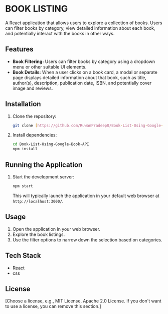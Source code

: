 # BOOK LISTING

A React application that allows users to explore a collection of books. Users can filter books by category, view detailed information about each book, and potentially interact with the books in other ways.

## Features

*   **Book Filtering:** Users can filter books by category using a dropdown menu or other suitable UI elements.
*   **Book Details:** When a user clicks on a book card, a modal or separate page displays detailed information about that book, such as title, author(s), description, publication date, ISBN, and potentially cover image and reviews.

## Installation

1.  Clone the repository:

    ```bash
    git clone [https://github.com/RuwanPradeep0/Book-List-Using-Google-Book-API]
    ```

2.  Install dependencies:

    ```bash
    cd Book-List-Using-Google-Book-API
    npm install
    ```

## Running the Application

1.  Start the development server:

    ```bash
    npm start
    ```

    This will typically launch the application in your default web browser at `http://localhost:3000/`.

## Usage

1.  Open the application in your web browser.
2.  Explore the book listings.
3.  Use the filter options to narrow down the selection based on categories.


## Tech Stack

*   React
*   css

## License

[Choose a license, e.g., MIT License, Apache 2.0 License. If you don't want to use a license, you can remove this section.]

